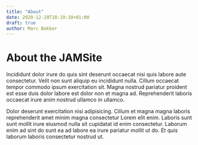```yaml
---
title: "About"
date: 2020-12-29T18:19:10+01:00
draft: true
author: Marc Bakker
---
```


# About the JAMSite

Incididunt dolor irure do quis sint deserunt occaecat nisi quis labore aute consectetur. Velit non sunt aliquip eu incididunt nulla. Cillum occaecat tempor commodo ipsum exercitation sit. Magna nostrud pariatur proident est esse duis dolor labore est dolor non et magna ad. Reprehenderit laboris occaecat irure anim nostrud ullamco in ullamco.

Dolor deserunt exercitation nisi adipisicing. Cillum et magna magna laboris reprehenderit amet minim magna consectetur Lorem elit enim. Laboris sunt sunt mollit irure eiusmod nulla sit cupidatat id enim consectetur. Laborum enim ad sint do sunt ea ad labore ea irure pariatur mollit ut do. Et quis laborum laboris consectetur nostrud ut.
